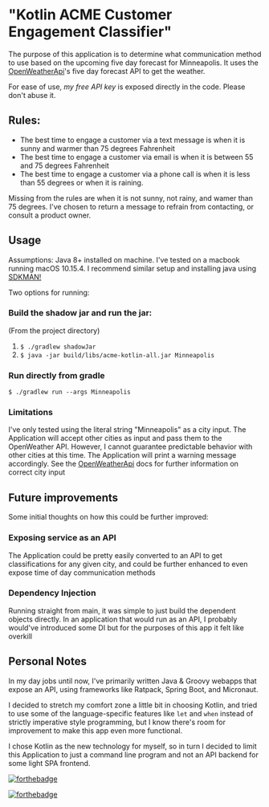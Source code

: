 # "Kotlin ACME Customer Engagement Classifier"

The purpose of this application is to determine what communication method to use based on the upcoming five day forecast for Minneapolis.
It uses the [OpenWeatherApi](https://openweathermap.org/forecast5)'s five day forecast API to get the weather.

For ease of use, *my free API key* is exposed directly in the code. Please don't abuse it.

## Rules:

- The best time to engage a customer via a text message is when it is sunny and warmer than 75
degrees Fahrenheit
- The best time to engage a customer via email is when it is between 55 and 75 degrees
Fahrenheit
- The best time to engage a customer via a phone call is when it is less than 55 degrees or when it
is raining.

Missing from the rules are when it is not sunny, not rainy, and wamer than 75 degrees. I've chosen to return a message to refrain from contacting, or consult a product owner.

## Usage

Assumptions: Java 8+ installed on machine. I've tested on a macbook running macOS 10.15.4. I recommend similar setup and installing java using [SDKMAN!](https://sdkman.io/)

Two options for running: 

### Build the shadow jar and run the jar:

(From the project directory)
1. `$ ./gradlew shadowJar`
2. `$ java -jar build/libs/acme-kotlin-all.jar Minneapolis`

### Run directly from gradle

`$ ./gradlew run --args Minneapolis`

### Limitations

I've only tested using the literal string "Minneapolis" as a city input. The Application will accept other cities as input and pass them to the OpenWeather API. 
However, I cannot guarantee predictable behavior with other cities at this time. The Application will print a warning message accordingly. 
See the [OpenWeatherApi](https://openweathermap.org/forecast5) docs for further information on correct city input

## Future improvements

Some initial thoughts on how this could be further improved:

### Exposing service as an API
The Application could be pretty easily converted to an API to get classifications for any given city, and could be further enhanced to even expose time of day communication methods

### Dependency Injection
Running straight from main, it was simple to just build the dependent objects directly. In an application that would run as an API, I probably would've introduced some DI but for the purposes of this app it felt like overkill 

## Personal Notes

In my day jobs until now, I've primarily written Java & Groovy webapps that expose an API, using frameworks like Ratpack, Spring Boot, and Micronaut. 

I decided to stretch my comfort zone a little bit in choosing Kotlin, and tried to use some of the language-specific features like `let` and `when` instead of strictly imperative style programming, but
I know there's room for improvement to make this app even more functional.

I chose Kotlin as the new technology for myself, so in turn I decided to limit this Application to just a command line program and not an API backend for some light SPA frontend.

[![forthebadge](https://forthebadge.com/images/badges/works-on-my-machine.svg)](https://forthebadge.com)

[![forthebadge](https://forthebadge.com/images/badges/winter-is-coming.svg)](https://forthebadge.com)